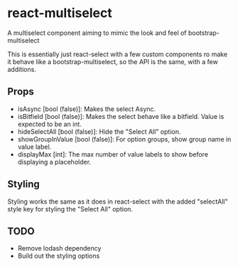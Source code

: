 # react-multiselect
A multiselect component aiming to mimic the look and feel of bootstrap-multiselect

This is essentially just react-select with a few custom components ro make it behave like a bootstrap-multiselect, so the API is the same, with a few additions.

## Props

* isAsync [bool (false)]: Makes the select Async.
* isBitfield [bool (false)]: Makes the select behave like a bitfield. Value is expected to be an int.
* hideSelectAll [bool (false)]: Hide the "Select All" option.
* showGroupInValue [bool (false)]: For option groups, show group name in value label.
* displayMax [int]: The max number of value labels to show before displaying a placeholder.

## Styling
Styling works the same as it does in react-select with the added "selectAll" style key for styling the "Select All" option.

## TODO

* Remove lodash dependency
* Build out the styling options
